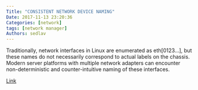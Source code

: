 ```yaml
---
Title: "CONSISTENT NETWORK DEVICE NAMING"
Date: 2017-11-13 23:20:36
Categories: [network]
tags: [network manager]
Authors: sedlav
---
```


Traditionally, network interfaces in Linux are enumerated as eth[0123…], but these names do not necessarily correspond to actual labels on the chassis. Modern server platforms with multiple network adapters can encounter non-deterministic and counter-intuitive naming of these interfaces.

[Link](https://access.redhat.com/documentation/en-us/red_hat_enterprise_linux/7/html/networking_guide/ch-consistent_network_device_naming)